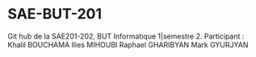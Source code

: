 # SAE-BUT-201

Git hub de la SAE201-202, BUT Informatique 1|semestre 2.
Participant :
Khalil BOUCHAMA
Ilies MIHOUBI
Raphael GHARIBYAN
Mark GYURJYAN
